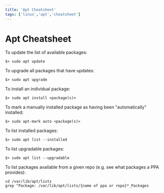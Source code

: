 ```yaml
---
title: 'Apt Cheatsheet'
tags: ['linux','apt','cheatsheet']
---
```

# Apt Cheatsheet
To update the list of available packages:

```shell
$> sudo apt update
```

To upgrade all packages that have updates:

```shell
$> sudo apt upgrade
```

To install an individual package:

```shell
$> sudo apt install <package(s)>
```

To mark a manually installed package as having been "automatically" installed:

```shell
$> sudo apt-mark auto <package(s)>
```

To list installed packages:

```shell
$> sudo apt list --installed
```

To list upgradable packages:

```shell
$> sudo apt list --upgradable
```

To list packages available from a given repo (e.g. see what packages a PPA provides):

```shell
cd /var/lib/apt/lists
grep ^Package: /var/lib/apt/lists/{name of ppa or repo}*_Packages
```
